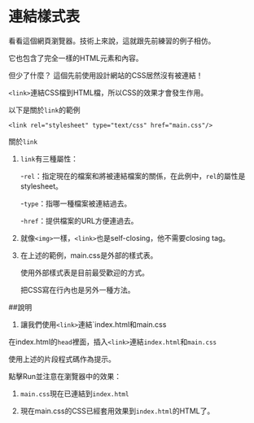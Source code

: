# 連結樣式表

看看這個網頁瀏覽器。技術上來說，這就跟先前練習的例子相仿。

它也包含了完全一樣的HTML元素和內容。

但少了什麼？
這個先前使用設計網站的CSS居然沒有被連結！

`<link>`連結CSS檔到HTML檔，所以CSS的效果才會發生作用。

以下是關於`link`的範例

`<link rel="stylesheet" type="text/css" href="main.css"/>`

關於`link`

1. `link`有三種屬性：

    -`rel`：指定現在的檔案和將被連結檔案的關係，在此例中，`rel`的屬性是stylesheet。
    
    -`type`：指哪一種檔案被連結過去。
    
    -`href`：提供檔案的URL方便連過去。
    
    
 2. 就像`<img>`一樣，`<link>`也是self-closing，他不需要closing tag。
 
 3. 在上述的範例，main.css是外部的樣式表。
 
    使用外部樣式表是目前最受歡迎的方式。
    
    把CSS寫在行內也是另外一種方法。
    
##說明

1. 讓我們使用`<link>`連結`index.html和main.css

在index.html的`head`裡面，插入`<link>`連結`index.html`和`main.css`

使用上述的片段程式碼作為提示。

點擊Run並注意在瀏覽器中的效果：

1. `main.css`現在已連結到`index.html`

2. 現在main.css的CSS已經套用效果到`index.html`的HTML了。
